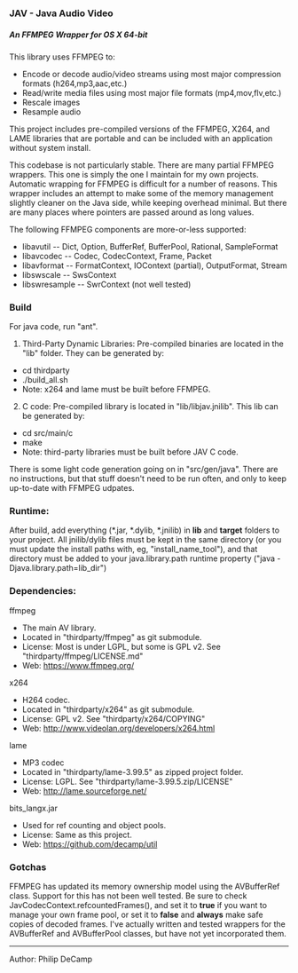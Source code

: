 ### JAV - Java Audio Video
##### An FFMPEG Wrapper for OS X 64-bit

This library uses FFMPEG to:
- Encode or decode audio/video streams using most major compression formats (h264,mp3,aac,etc.)
- Read/write media files using most major file formats (mp4,mov,flv,etc.)
- Rescale images
- Resample audio

This project includes pre-compiled versions of the FFMPEG, X264, and LAME libraries that are portable and can be included with an application without system install.

This codebase is not particularly stable. There are many partial FFMPEG wrappers. This one is simply the one I maintain for my own projects. Automatic wrapping for FFMPEG is difficult for a number of reasons. This wrapper includes an attempt to make some of the memory management slightly cleaner on the Java side, while keeping overhead minimal. But there are many places where pointers are passed around as long values.

The following FFMPEG components are more-or-less supported:
- libavutil -- Dict, Option, BufferRef, BufferPool, Rational, SampleFormat
- libavcodec -- Codec, CodecContext, Frame, Packet
- libavformat -- FormatContext, IOContext (partial), OutputFormat, Stream
- libswscale -- SwsContext
- libswresample -- SwrContext (not well tested)


### Build
For java code, run "ant".

1. Third-Party Dynamic Libraries: Pre-compiled binaries are located in the "lib" folder. They can be generated by:
  - cd thirdparty
  - ./build_all.sh
  - Note: x264 and lame must be built before FFMPEG.
  
2. C code: Pre-compiled library is located in "lib/libjav.jnilib". This lib can be generated by:
  - cd src/main/c
  - make
  - Note: third-party libraries must be built before JAV C code.

There is some light code generation going on in "src/gen/java". There are no instructions, but that stuff doesn't need to be run often, and only to keep up-to-date with FFMPEG udpates.


### Runtime:
After build, add everything (*.jar, *.dylib, *.jnilib) in **lib** and **target** folders to your project. All jnilib/dylib files must be kept in the same directory (or you must update the install paths with, eg, "install_name_tool"), and that directory must be added to your java.library.path runtime property ("java -Djava.library.path=lib_dir")


### Dependencies:
ffmpeg 
- The main AV library. 
- Located in "thirdparty/ffmpeg" as git submodule.
- License: Most is under LGPL, but some is GPL v2. See "thirdparty/ffmpeg/LICENSE.md"
- Web: <https://www.ffmpeg.org/>

x264
- H264 codec.
- Located in "thirdparty/x264" as git submodule.
- License: GPL v2. See "thirdparty/x264/COPYING"
- Web: <http://www.videolan.org/developers/x264.html>

lame
- MP3 codec
- Located in "thirdparty/lame-3.99.5" as zipped project folder.
- License: LGPL. See "thirdparty/lame-3.99.5.zip/LICENSE"
- Web: <http://lame.sourceforge.net/>

bits_langx.jar 
- Used for ref counting and object pools.
- License: Same as this project.
- Web: <https://github.com/decamp/util>


### Gotchas
FFMPEG has updated its memory ownership model using the AVBufferRef class. Support for this
has not been well tested. Be sure to check JavCodecContext.refcountedFrames(),
and set it to **true** if you want to manage your own frame pool, or set it to **false**
and **always** make safe copies of decoded frames. I've actually written and tested wrappers
for the AVBufferRef and AVBufferPool classes, but have not yet incorporated them.


---
Author: Philip DeCamp